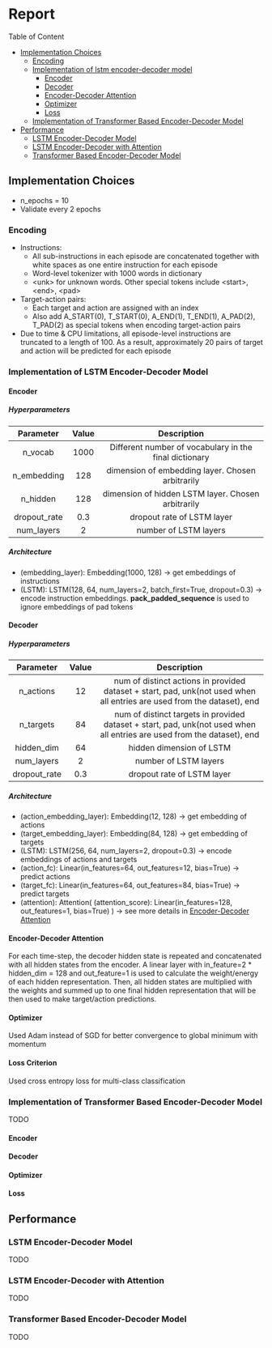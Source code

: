 # Report

Table of Content
- [Implementation Choices](#implementation-choices)
  - [Encoding](#encoding)
  - [Implementation of lstm encoder-decoder model](#implementation-of-lstm-encoder-decoder-model)
    - [Encoder](#encoder)
    - [Decoder](#decoder)
    - [Encoder-Decoder Attention](#encoder-decoder-attention)
    - [Optimizer](#optimizer)
    - [Loss](#loss-criterion)
  - [Implementation of Transformer Based Encoder-Decoder Model](#implementation-of-transformer-based-encoder-decoder-model)
- [Performance](#performance)
  - [LSTM Encoder-Decoder Model](#lstm-encoder-decoder-model)
  - [LSTM Encoder-Decoder with Attention](#lstm-encoder-decoder-with-attention)
  - [Transformer Based Encoder-Decoder Model](#transformer-based-encoder-decoder-model)

## Implementation Choices
- n_epochs = 10
- Validate every 2 epochs

### Encoding
- Instructions:
  - All sub-instructions in each episode are concatenated together with white spaces as one entire instruction for each episode
  - Word-level tokenizer with 1000 words in dictionary
  - \<unk\> for unknown words. Other special tokens include \<start\>, \<end\>, \<pad\>
- Target-action pairs:
  - Each target and action are assigned with an index
  - Also add A_START(0), T_START(0), A_END(1), T_END(1), A_PAD(2), T_PAD(2) as special tokens when encoding target-action pairs
- Due to time & CPU limitations, all episode-level instructions are truncated to a length of 100. As a result, approximately 20 pairs of target and action will be predicted for each episode

### Implementation of LSTM Encoder-Decoder Model
#### Encoder
##### Hyperparameters
| Parameter | Value | Description |
|:---------:|:-----:|:-----------:|
| n_vocab | 1000 | Different number of vocabulary in the final dictionary
| n_embedding | 128 | dimension of embedding layer. Chosen arbitrarily
| n_hidden | 128 | dimension of hidden LSTM layer. Chosen arbitrarily
| dropout_rate | 0.3 | dropout rate of LSTM layer
| num_layers | 2 | number of LSTM layers
##### Architecture
- (embedding_layer): Embedding(1000, 128) -> get embeddings of instructions
- (LSTM): LSTM(128, 64, num_layers=2, batch_first=True, dropout=0.3) -> encode instruction embeddings. **pack_padded_sequence** is used to ignore embeddings of pad tokens


#### Decoder
##### Hyperparameters
| Parameter | Value | Description |
|:---------:|:-----:|:-----------:|
| n_actions | 12 | num of distinct actions in provided dataset + start, pad, unk(not used when all entries are used from the dataset), end
| n_targets | 84 | num of distinct targets in provided dataset + start, pad, unk(not used when all entries are used from the dataset), end
| hidden_dim | 64 | hidden dimension of LSTM
| num_layers | 2 | number of LSTM layers
| dropout_rate | 0.3 | dropout rate of LSTM layer
##### Architecture
- (action_embedding_layer): Embedding(12, 128) -> get embedding of actions
- (target_embedding_layer): Embedding(84, 128) -> get embedding of targets
- (LSTM): LSTM(256, 64, num_layers=2, dropout=0.3) -> encode embeddings of actions and targets
- (action_fc): Linear(in_features=64, out_features=12, bias=True) -> predict actions
- (target_fc): Linear(in_features=64, out_features=84, bias=True) -> predict targets
- (attention): Attention(
     (attention_score): Linear(in_features=128, out_features=1, bias=True)
   ) -> see more details in [Encoder-Decoder Attention](#encoder-decoder-attention)


#### Encoder-Decoder Attention
For each time-step, the decoder hidden state is repeated and concatenated with all hidden states from the encoder.
A linear layer with in_feature=2 * hidden_dim = 128 and out_feature=1 is used to calculate the weight/energy of each hidden representation.
Then, all hidden states are multiplied with the weights and summed up to one final hidden representation that will be then used to make target/action predictions. 

#### Optimizer
Used Adam instead of SGD for better convergence to global minimum with momentum

#### Loss Criterion
Used cross entropy loss for multi-class classification

### Implementation of Transformer Based Encoder-Decoder Model
TODO
#### Encoder
#### Decoder
#### Optimizer
#### Loss

## Performance
### LSTM Encoder-Decoder Model
TODO

### LSTM Encoder-Decoder with Attention
TODO

### Transformer Based Encoder-Decoder Model
TODO